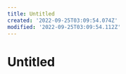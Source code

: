 ```yaml
---
title: Untitled
created: '2022-09-25T03:09:54.074Z'
modified: '2022-09-25T03:09:54.112Z'
---
```


# Untitled
